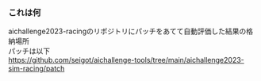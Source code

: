 ### これは何
aichallenge2023-racingのリポジトリにパッチをあてて自動評価した結果の格納場所  
パッチは以下  
https://github.com/seigot/aichallenge-tools/tree/main/aichallenge2023-sim-racing/patch  
